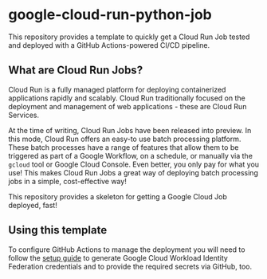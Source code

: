 # google-cloud-run-python-job

This repository provides a template to quickly get a Cloud Run Job tested and deployed
with a GitHub Actions-powered CI/CD pipeline.

## What are Cloud Run Jobs?

Cloud Run is a fully managed platform for deploying containerized applications rapidly
and scalably. Cloud Run traditionally focused on the deployment and management of web
applications - these are Cloud Run Services.

At the time of writing, Cloud Run Jobs have been released into preview. In this mode,
Cloud Run offers an easy-to use batch processing platform. These batch processes have
a range of features that allow them to be triggered as part of a Google Workflow, on
a schedule, or manually via the `gcloud` tool or Google Cloud Console. Even better, you
only pay for what you use! This makes Cloud Run Jobs a great way of deploying batch
processing jobs in a simple, cost-effective way!

This repository provides a skeleton for getting a Google Cloud Job deployed, fast!

## Using this template

To configure GitHub Actions to manage the deployment you will need to follow the [setup
guide](doc/setup.md) to generate Google Cloud Workload Identity Federation credentials
and to provide the required secrets via GitHub, too.
